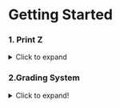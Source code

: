 # Getting Started 

### 1. Print Z
<details>
  <summary>Click to expand </summary>
  
  #### Question
  
  ``` text
  1. You are required to print a 'z' of size 5 using '*'.
  ```
  
 #### Input Format
  
  ``` text
  There is no input
  ```
  #### Constraints
  
  ``` text
  No Constraints
  ```
  
  #### Sample Output
  
  ``` text
  *****
     *
    *
   *
  *****
  ```
  
  #### [Solution](https://github.com/swayamterode/Codes/blob/main/C%2B%2B/Level%201/1.%20Basics%20of%20Programming/1.%20Getting%20Started/01.%20Print%20Z.cpp) :100:
  
  ---
  </details>
  
  ### 2.Grading System
  
  <details>
  <summary>Click to expand!</summary>
  
  #### Question
  
  ``` text
      1. You are given as input marks of a student.
      2. Display an appropriate message based on the following rules:
  	  2.1 for marks above 90, print excellent.
  	  2.2 for marks above 80 and less than equal to 90, print good.
  	  2.3 for marks above 70 and less than equal to 80, print fair.
  	  2.4 for marks above 60 and less than equal to 70, print meets expectations.
  	  2.5 for marks less than equal to 60, print below par.

  ```
    
  #### Input Format
    
  ```text
Input is handled for you and provided as variable marks
  ```
  #### Output Format

  ```text
    Appropriate message as per student's marks
  ```
 #### Constraints

  ```text
  No constraints
  ```
  
  #### Sample Input
  
  ```text
  92
  ```
  ##### Sample Output
  
  ```text
  excellent
  ```
  #### [Solution](https://github.com/swayamterode/Codes/blob/main/C%2B%2B/Level%201/1.%20Basics%20of%20Programming/1.%20Getting%20Started/02.%20Grading%20System.cpp) :100:
  
  ---
  
  </details>
  
  
  
